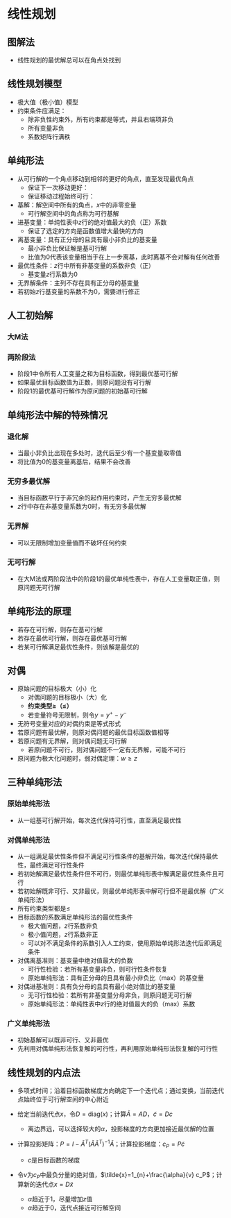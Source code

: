 # 线性规划

## 图解法

- 线性规划的最优解总可以在角点处找到



## 线性规划模型

- 极大值（极小值）模型
- 约束条件应满足：
  - 除非负性约束外，所有约束都是等式，并且右端项非负
  - 所有变量非负
  - 系数矩阵行满秩



## 单纯形法

- 从可行解的一个角点移动到相邻的更好的角点，直至发现最优角点
  - 保证下一次移动更好：
  - 保证移动过程始终可行：
- 基解：解空间中所有的角点，$x$中的非零变量
  - 可行解空间中的角点称为可行基解
- 进基变量：单纯性表中$z$行的绝对值最大的负（正）系数
  - 保证了选定的方向是函数值增大最快的方向
- 离基变量：具有正分母的且具有最小非负比的基变量
  - 最小非负比保证解是基可行解
  - 比值为0代表该变量相当于在上一步离基，此时离基不会对解有任何改善
- 最优性条件：$z$行中所有非基变量的系数非负（正）
  - 基变量$z$行系数为0
- 无界解条件：主列不存在具有正分母的基变量
- 若初始$z$行基变量的系数不为0，需要进行修正



## 人工初始解

### 大M法

### 两阶段法

- 阶段1中令所有人工变量之和为目标函数，得到最优基可行解
- 如果最优目标函数值为正数，则原问题没有可行解
- 阶段1的最优基可行解作为原问题的初始基可行解



## 单纯形法中解的特殊情况

### 退化解

- 当最小非负比出现在多处时，迭代后至少有一个基变量取零值
- 将比值为0的基变量离基后，结果不会改善



### 无穷多最优解

- 当目标函数平行于非冗余的起作用约束时，产生无穷多最优解
- $z$行中存在非基变量系数为0时，有无穷多最优解



### 无界解

- 可以无限制增加变量值而不破坏任何约束



### 无可行解

- 在大M法或两阶段法中的阶段1的最优单纯性表中，存在人工变量取正值，则原问题无可行解



## 单纯形法的原理

- 若存在可行解，则存在基可行解
- 若存在最优可行解，则存在最优基可行解
- 若某可行解满足最优性条件，则该解是最优的



## 对偶

- 原始问题的目标极大（小）化
  - 对偶问题的目标极小（大）化
  - **约束类型≥（≤）**
  - 若变量符号无限制，则令$y=y^+-y^-$
- 无符号变量对应的对偶约束是等式形式
- 若原问题有最优解，则原对偶问题的最优目标函数值相等
- 若原问题有无界解，则对偶问题无可行解
  - 若原问题不可行，则对偶问题不一定有无界解，可能不可行
- 原问题为极大化问题时，弱对偶定理：$w\ge z$



## 三种单纯形法

### 原始单纯形法

- 从一组基可行解开始，每次迭代保持可行性，直至满足最优性



### 对偶单纯形法

- 从一组满足最优性条件但不满足可行性条件的基解开始，每次迭代保持最优性，最终满足可行性条件
- 若初始解满足最优性条件但不可行，则最优单纯形表中解满足最优性条件且可行
- 若初始解既非可行、又非最优，则最优单纯形表中解可行但不是最优解（广义单纯形法）
- 所有约束类型都是≤
- 目标函数的系数满足单纯形法的最优性条件
  - 极大值问题，$z$行系数非负
  - 极小值问题，$z$行系数非正
  - 可以对不满足条件的系数引入人工约束，使用原始单纯形法迭代后即满足条件
- 对偶离基准则：基变量中绝对值最大的负数
  - 可行性检验：若所有基变量非负，则可行性条件恢复
  - 原始单纯形法：具有正分母的且具有最小非负比（max）的基变量
- 对偶进基准则：具有负分母的且具有最小绝对值比的基变量
  - 无可行性检验：若所有非基变量分母非负，则原问题无可行解
  - 原始单纯形法：单纯性表中$z$行的绝对值最大的负（max）系数



### 广义单纯形法

- 初始基解可以既非可行、又非最优
- 先利用对偶单纯形法恢复解的可行性，再利用原始单纯形法恢复解的可行性



## 线性规划的内点法

- 多项式时间；沿着目标函数梯度方向确定下一个迭代点；通过变换，当前迭代点始终位于可行解空间的中心附近
- 给定当前迭代点$x$，令$D=\text{diag}(x)$；计算$\tilde{A}=AD$，$\tilde{c}=Dc$
  - 离边界远，可以选择较大的$\alpha$，投影梯度的方向更加接近最优解的位置

- 计算投影矩阵：$P=I-\tilde{A}^{T}(\tilde{A}\tilde{A}^T)^{-1}\tilde{A}$；计算投影梯度：$c_P=P\tilde{c}$
  - $c$是目标函数的梯度
- 令$v$为$c_P$中最负分量的绝对值，$\tilde{x}=1_{n}+\frac{\alpha}{v} c_P$；计算新的迭代点$x=D\tilde{x}$
  - $\alpha$趋近于1，尽量增加$z$值
  - $\alpha$趋近于0，迭代点接近可行解空间